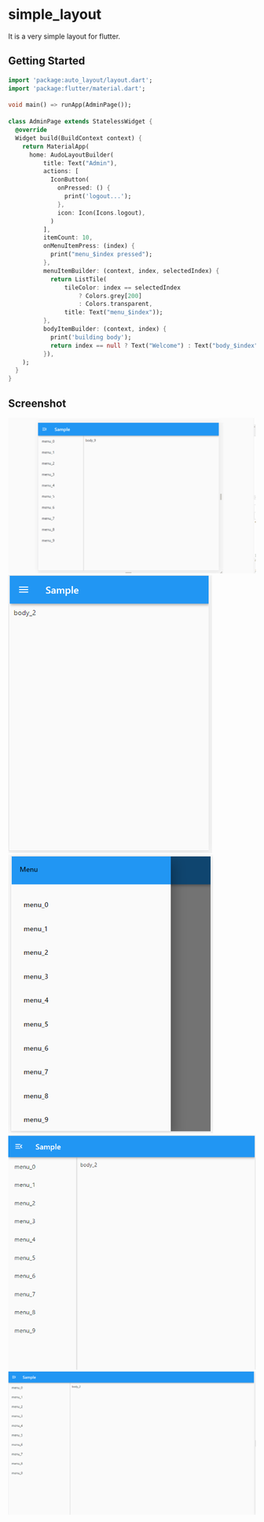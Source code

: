 # simple_layout

It is a very simple layout for flutter.


## Getting Started

```dart
import 'package:auto_layout/layout.dart';
import 'package:flutter/material.dart';

void main() => runApp(AdminPage());

class AdminPage extends StatelessWidget {
  @override
  Widget build(BuildContext context) {
    return MaterialApp(
      home: AudoLayoutBuilder(
          title: Text("Admin"),
          actions: [
            IconButton(
              onPressed: () {
                print('logout...');
              },
              icon: Icon(Icons.logout),
            )
          ],
          itemCount: 10,
          onMenuItemPress: (index) {
            print("menu_$index pressed");
          },
          menuItemBuilder: (context, index, selectedIndex) {
            return ListTile(
                tileColor: index == selectedIndex
                    ? Colors.grey[200]
                    : Colors.transparent,
                title: Text("menu_$index"));
          },
          bodyItemBuilder: (context, index) {
            print('building body');
            return index == null ? Text("Welcome") : Text("body_$index");
          }),
    );
  }
}
```


## Screenshot
![show gif](https://github.com/zengkid/auto_layout/blob/master/doc/showing.gif?raw=true)
![pic1](https://github.com/zengkid/auto_layout/blob/master/doc/1.png?raw=true)
![pic2](https://github.com/zengkid/auto_layout/blob/master/doc/2.png?raw=true)
![pic3](https://github.com/zengkid/auto_layout/blob/master/doc/3.png?raw=true)
![pic4](https://github.com/zengkid/auto_layout/blob/master/doc/4.png?raw=true)